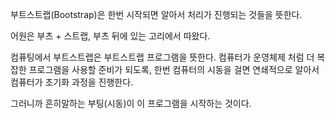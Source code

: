 <!-- TITLE: 부트스트랩 -->

부트스트랩(Bootstrap)은 한번 시작되면 알아서 처리가 진행되는 것들을 뜻한다.

어원은 부츠 + 스트랩, 부츠 뒤에 있는 고리에서 따왔다.

컴퓨팅에서 부트스트랩은 부트스트랩 프로그램을 뜻한다.
컴퓨터가 운영체제 처럼 더 복잡한 프로그램을 사용할 준비가 되도록, 한번 컴퓨터의 시동을 걸면 연쇄적으로 알아서 컴퓨터가 초기화 과정을 진행한다.

그러니까 흔히말하는 부팅(시동)이 이 프로그램을 시작하는 것이다.